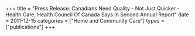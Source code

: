 +++
title = "Press Release: Canadians Need Quality - Not Just Quicker - Health Care, Health Council Of Canada Says In Second Annual Report"
date = 2011-12-15
categories = ["Home and Community Care"]
types = ["publications"]
+++

